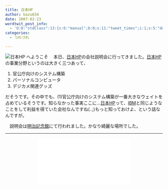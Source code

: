 ```yaml
---
title: 日本HP
author: kazu634
date: 2007-02-23
wordtwit_post_info:
  - 'O:8:"stdClass":13:{s:6:"manual";b:0;s:11:"tweet_times";i:1;s:5:"delay";i:0;s:7:"enabled";i:1;s:10:"separation";s:2:"60";s:7:"version";s:3:"3.7";s:14:"tweet_template";b:0;s:6:"status";i:2;s:6:"result";a:0:{}s:13:"tweet_counter";i:2;s:13:"tweet_log_ids";a:1:{i:0;i:2805;}s:9:"hash_tags";a:0:{}s:8:"accounts";a:1:{i:0;s:7:"kazu634";}}'
categories:
  - つれづれ

---
```

<div class="section">
<p>
<a href="http://welcome.hp.com/country/jp/ja/welcome.html" onclick="__gaTracker('send', 'event', 'outbound-article', 'http://welcome.hp.com/country/jp/ja/welcome.html', '');" target="_blank"><img align="left" alt="日本HP へようこそ" src="http://img.simpleapi.net/small/http://welcome.hp.com/country/jp/ja/welcome.html" border="0" /></a>
</p>
  
<p>
    　本日、<a href="http://welcome.hp.com/country/jp/ja/welcome.html" onclick="__gaTracker('send', 'event', 'outbound-article', 'http://welcome.hp.com/country/jp/ja/welcome.html', '日本HP');" target="_blank">日本HP</a>の会社説明会に行ってきました。<a href="http://welcome.hp.com/country/jp/ja/welcome.html" onclick="__gaTracker('send', 'event', 'outbound-article', 'http://welcome.hp.com/country/jp/ja/welcome.html', '日本HP');" target="_blank">日本HP</a>の事業分野というのは大きく三つあって、
</p>
  
<ol>
<li>
      官公庁向けのシステム構築
</li>
<li>
      パーソナルコンピュータ
</li>
<li>
      デジカメ関連グッズ
</li>
</ol>
  
<p>
    だそうです。その中でも、(1)官公庁向けのシステム構築が一番大きなウェイトを占めているそうです。知らなかった事実ここに…<a href="http://welcome.hp.com/country/jp/ja/welcome.html" onclick="__gaTracker('send', 'event', 'outbound-article', 'http://welcome.hp.com/country/jp/ja/welcome.html', '日本HP');" target="_blank">日本HP</a>って、<a href="http://www.ibm.com/jp/" onclick="__gaTracker('send', 'event', 'outbound-article', 'http://www.ibm.com/jp/', 'IBM');" target="blank">IBM</a>と同じようなことをして利益を得ていた会社なんですね(..;)もっと知っておけよ、という話なんですが。
</p>
  
<p>
    　説明会は<a href="http://maps.google.com/maps?q=%E6%98%8E%E6%B2%BB%E8%A8%98%E5%BF%B5%E9%A4%A8&ie=UTF-8&oe=UTF-8&aq=t&rls=org.mozilla:en-US:official&client=firefox-a&um=1&sa=N&tab=wl" onclick="__gaTracker('send', 'event', 'outbound-article', 'http://maps.google.com/maps?q=%E6%98%8E%E6%B2%BB%E8%A8%98%E5%BF%B5%E9%A4%A8&ie=UTF-8&oe=UTF-8&aq=t&rls=org.mozilla:en-US:official&client=firefox-a&um=1&sa=N&tab=wl', '明治記念館');" target="blank">明治記念館</a>にて行われました。かなり綺麗な場所でした。
</p>
  
<hr />
  
<center>
<iframe src=&#8221;http://wikimapia.org/s/#y=35678424&x=139721503&z=16&l=0&m=a&v=2&#8243; frameborder=&#8221;0&#8243; height=&#8221;250&#8243; width=&#8221;250&#8243;></iframe>
</center>
</div>
